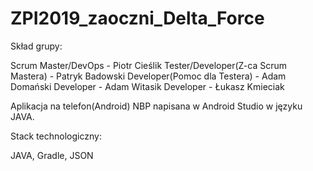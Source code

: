 # ZPI2019_zaoczni_Delta_Force

Skład grupy:

Scrum Master/DevOps - Piotr Cieślik
Tester/Developer(Z-ca Scrum Mastera) - Patryk Badowski
Developer(Pomoc dla Testera) - Adam Domański
Developer - Adam Witasik
Developer - Łukasz Kmieciak

Aplikacja na telefon(Android) NBP napisana w Android Studio w języku JAVA.

Stack technologiczny: 

JAVA, Gradle, JSON

